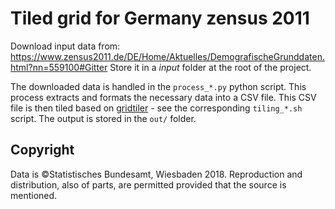 # Tiled grid for Germany zensus 2011




Download input data from: https://www.zensus2011.de/DE/Home/Aktuelles/DemografischeGrunddaten.html?nn=559100#Gitter
Store it in a *input* folder at the root of the project.

The downloaded data is handled in the `process_*.py` python script. This process extracts and formats the necessary data into a CSV file. This CSV file is then tiled based on [gridtiler](https://github.com/eurostat/gridtiler) - see the corresponding `tiling_*.sh` script. The output is stored in the `out/` folder.

## Copyright

Data is ©Statistisches Bundesamt, Wiesbaden 2018. Reproduction and distribution, also of parts, are permitted provided that the source is mentioned.
